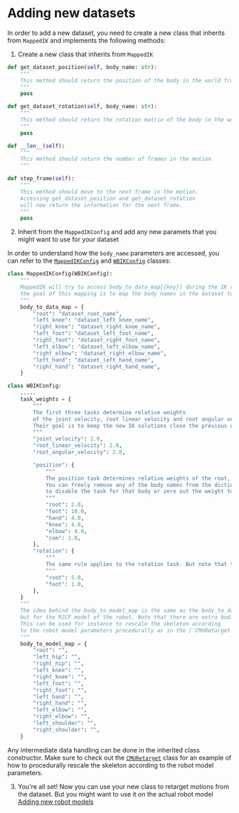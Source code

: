 # Adding new datasets

In order to add a new dataset, you need to create a new class that inherits from `MappedIK` and implements the following methods:
1) Create a new class that inherits from `MappedIK`

```python
def get_dataset_position(self, body_name: str):
    """
    This method should return the position of the body in the world frame XYZ order
    """
    pass

def get_dataset_rotation(self, body_name: str):
    """
    This method should return the rotation matrix of the body in the world frame
    """
    pass

def __len__(self):
    """
    This method should return the number of frames in the motion
    """

def step_frame(self):
    """
    This method should move to the next frame in the motion.
    Accessing get_dataset_position and get_dataset_rotation 
    will now return the information for the next frame.
    """
    pass
```

2) Inherit from the `MappedIKConfig` and add any new paramets that you might want to use for your dataset
 
In order to understand how the `body_name` parameters are accessed, you can refer to the [`MappedIKConfig`](../recap/config/mapped_ik_config.py) and [`WBIKConfig`](../recap/config/wbik_config.py) classes:

```python
class MappedIKConfig(WBIKConfig):
    """
    MappedIK will try to access body_to_data_map[{key}] during the IK solving process.
    the goal of this mapping is to map the body names in the dataset to their aliases
    """
    body_to_data_map = {
        "root": "dataset_root_name",
        "left_knee": "dataset_left_knee_name",
        "right_knee": "dataset_right_knee_name",
        "left_foot": "dataset_left_foot_name",
        "right_foot": "dataset_right_foot_name",
        "left_elbow": "dataset_left_elbow_name",
        "right_elbow": "dataset_right_elbow_name",
        "left_hand": "dataset_left_hand_name",
        "right_hand": "dataset_right_hand_name",
    }
```
```python
class WBIKConfig:
    .....
    task_weights = {
        """
        The first three tasks determine relative weights 
        of the joint velocity, root linear velocity and root angular velocity tasks.
        Their goal is to keep the new IK solutions close the previous ones.
        """
        "joint_velocity": 2.0,
        "root_linear_velocity": 2.0,
        "root_angular_velocity": 2.0,

        "position": {
            """
            The position task determines relative weights of the root, foot, hand, knee, elbow and COM tasks.
            You can freely remove any of the body names from the dictionary 
            to disable the task for that body or zero out the weight to make it have no effect.
            """
            "root": 2.0,
            "foot": 10.0,
            "hand": 4.0,
            "knee": 4.0,
            "elbow": 4.0,
            "com": 1.0,
        },
        "rotation": {
            """
            The same rule applies to the rotation task. But note that the center of mass has no rotation task.
            """
            "root": 5.0,
            "foot": 1.0,
        },
    }
    """
    The idea behind the body_to_model_map is the same as the body_to_data_map 
    but for the MJCF model of the robot. Note that there are extra bodies in this dictionary. 
    This can be used for instance to rescale the skeleton according 
    to the robot model parameters procedurally as in the [`CMURetarget`](../recap/cmu/retarget.py) class.
    """
    body_to_model_map = {
        "root": "",
        "left_hip": "",
        "right_hip": "",
        "left_knee": "",
        "right_knee": "",
        "left_foot": "",
        "right_foot": "",
        "left_hand": "",
        "right_hand": "",
        "left_elbow": "",
        "right_elbow": "",
        "left_shoulder": "",
        "right_shoulder": "",
    }
```
Any intermediate data handling can be done in the inherited class constructor.
Make sure to check out the [`CMURetarget`](../recap/cmu/retarget.py) class for an example of how to procedurally rescale the skeleton according to the robot model parameters.

3) You're all set! Now you can use your new class to retarget motions from the dataset. But you might want to use it on the actual robot model [Adding new robot models](adding_new_robot_models.md)